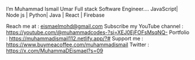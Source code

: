  I’m Muhammad Ismail Umar
Full stack Software Engineer....
JavaScript| Node js | Python| Java | React | Firebase

Reach me at : eismaelmohd@gmail.com
Subscribe my YouTube channel : https://youtube.com/@muhammadcodes-?si=XEJ0EjFOFsMsqNQ-
Portfolio : https://muhammadismail112.netlify.app/?#
Support me : https://www.buymeacoffee.com/muhammadismail
Twitter : https://x.com/MuhammaDEismael?s=09
